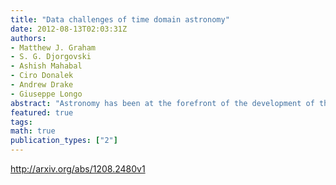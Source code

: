 ```yaml
---
title: "Data challenges of time domain astronomy"
date: 2012-08-13T02:03:31Z
authors:
- Matthew J. Graham
- S. G. Djorgovski
- Ashish Mahabal
- Ciro Donalek
- Andrew Drake
- Giuseppe Longo
abstract: "Astronomy has been at the forefront of the development of the techniques and methodologies of data intensive science for over a decade with large sky surveys and distributed efforts such as the Virtual Observatory. However, it faces a new data deluge with the next generation of synoptic sky surveys which are opening up the time domain for discovery and exploration. This brings both new scientific opportunities and fresh challenges, in terms of data rates from robotic telescopes and exponential complexity in linked data, but also for data mining algorithms used in classification and decision making. In this paper, we describe how an informatics-based approach-part of the so-called  arcsecfourth paradigm arcsec of scientific discovery-is emerging to deal with these. We review our experiences with the Palomar-Quest and Catalina Real-Time Transient Sky Surveys; in particular, addressing the issue of the heterogeneity of data associated with transient astronomical events (and other sensor networks) and how to manage and analyze it."
featured: true
tags:
math: true
publication_types: ["2"]
---
```

http://arxiv.org/abs/1208.2480v1
